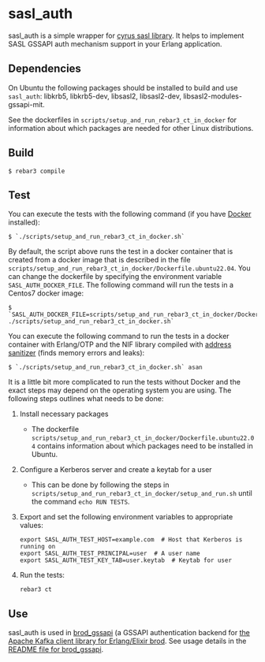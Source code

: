 sasl_auth
=====

sasl_auth is a simple wrapper for [cyrus sasl
library](https://www.cyrusimap.org/sasl/). It helps to implement SASL GSSAPI
auth mechanism support in your Erlang application.

Dependencies
-----

On Ubuntu the following packages should be installed to build and use
`sasl_auth`: libkrb5, libkrb5-dev, libsasl2, libsasl2-dev,
libsasl2-modules-gssapi-mit.

See the dockerfiles in `scripts/setup_and_run_rebar3_ct_in_docker` for
information about which packages are needed for other Linux distributions.

Build
-----

    $ rebar3 compile


Test
----

You can execute the tests with the following command (if you have
[Docker](https://www.docker.com/) installed):

    $ `./scripts/setup_and_run_rebar3_ct_in_docker.sh`

By default, the script above runs the test in a docker container that is
created from a docker image that is described in the file
`scripts/setup_and_run_rebar3_ct_in_docker/Dockerfile.ubuntu22.04`. You can
change the dockerfile by specifying the environment
variable `SASL_AUTH_DOCKER_FILE`. The following command will run
the tests in a Centos7 docker image:

    $ `SASL_AUTH_DOCKER_FILE=scripts/setup_and_run_rebar3_ct_in_docker/Dockerfile.centos7 ./scripts/setup_and_run_rebar3_ct_in_docker.sh`


You can execute the following command to run the tests in a docker container
with Erlang/OTP and the NIF library compiled with [address
sanitizer](https://github.com/google/sanitizers/wiki/AddressSanitizer) (finds
memory errors and leaks):

    $ `./scripts/setup_and_run_rebar3_ct_in_docker.sh` asan


It is a little bit more complicated to run the tests without Docker and the
exact steps may depend on the operating system you are using. The following
steps outlines what needs to be done:

1. Install necessary packages
   * The dockerfile `scripts/setup_and_run_rebar3_ct_in_docker/Dockerfile.ubuntu22.04`
     contains information about which packages need to be installed in Ubuntu.
2. Configure a Kerberos server and create a keytab for a user
   * This can be done by following the steps in
     `scripts/setup_and_run_rebar3_ct_in_docker/setup_and_run.sh` until the
     command `echo RUN TESTS`.
3. Export and set the following environment variables to appropriate values:
   
   ```
   export SASL_AUTH_TEST_HOST=example.com  # Host that Kerberos is running on
   export SASL_AUTH_TEST_PRINCIPAL=user  # A user name
   export SASL_AUTH_TEST_KEY_TAB=user.keytab  # Keytab for user
   ```
5. Run the tests:
   
   `rebar3 ct`


Use
-----

sasl_auth is used in [brod_gssapi](https://github.com/kafka4beam/brod_gssapi)
(a GSSAPI authentication backend for [the Apache Kafka client library for Erlang/Elixir brod](https://github.com/kafka4beam/brod). See usage details in the [README file for brod_gssapi](https://github.com/kafka4beam/brod_gssapi).
